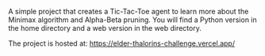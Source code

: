 A simple project that creates a Tic-Tac-Toe agent to learn more about the Minimax algorithm and Alpha-Beta pruning. You will find a Python version in the home directory and a web version in the web directory.

The project is hosted at: https://elder-thalorins-challenge.vercel.app/
